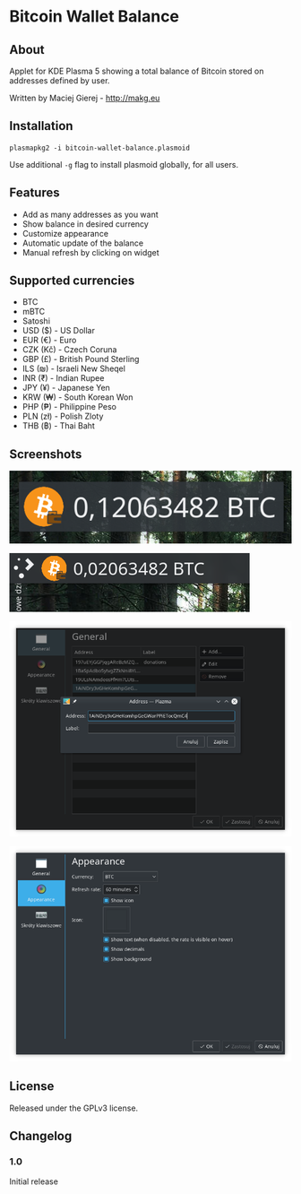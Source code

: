 # Bitcoin Wallet Balance

## About
Applet for KDE Plasma 5 showing a total balance of Bitcoin stored on addresses defined by user.

Written by Maciej Gierej - http://makg.eu

## Installation
```
plasmapkg2 -i bitcoin-wallet-balance.plasmoid
```

Use additional `-g` flag to install plasmoid globally, for all users.

## Features
- Add as many addresses as you want
- Show balance in desired currency
- Customize appearance
- Automatic update of the balance
- Manual refresh by clicking on widget

## Supported currencies
- BTC
- mBTC
- Satoshi
- USD ($) - US Dollar
- EUR (€) - Euro
- CZK (Kč) - Czech Coruna
- GBP (£) - British Pound Sterling
- ILS (₪) - Israeli New Sheqel
- INR (₹) - Indian Rupee
- JPY (¥) - Japanese Yen
- KRW (₩) - South Korean Won
- PHP (₱) - Philippine Peso
- PLN (zł) - Polish Zloty
- THB (฿) - Thai Baht

## Screenshots
![Bitcoin Wallet Balance](https://raw.githubusercontent.com/MakG10/plasma-applet-bitcoin-wallet-balance/master/bitcoin-wallet-balance-plasmoid.png)

![Bitcoin Wallet Balance (Panel)](https://raw.githubusercontent.com/MakG10/plasma-applet-bitcoin-wallet-balance/master/bitcoin-wallet-balance-panel.png)

![Bitcoin Wallet Balance (Configuration)](https://raw.githubusercontent.com/MakG10/plasma-applet-bitcoin-wallet-balance/master/bitcoin-wallet-balance-config.png)

![Bitcoin Wallet Balance (Configuration)](https://raw.githubusercontent.com/MakG10/plasma-applet-bitcoin-wallet-balance/master/bitcoin-wallet-balance-appearance.png)

## License

Released under the GPLv3 license.

## Changelog

### 1.0
Initial release
